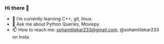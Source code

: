 ### Hi there 👋

- 🌱 I’m currently learning C++, git, linux. 
- 💬 Ask me about Python Queries, Moviepy.
- 📫 How to reach me: sohamtilekar233@gmail.com, @sohamtilekar233 on Insta
